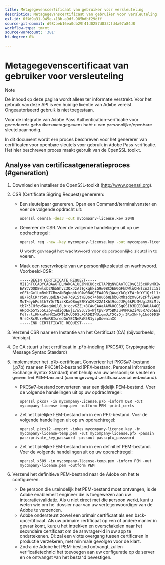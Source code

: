 ```yaml
---
title: Metagegevenscertificaat van gebruiker voor versleuteling
description: Metagegevenscertificaat van gebruiker voor versleuteling
exl-id: 6f5d9a31-945e-418b-a9df-985bdbf29dff
source-git-commit: d982beb16ea0db29f41d0257d8332fd4a07a84d8
workflow-type: tm+mt
source-wordcount: '381'
ht-degree: 0%

---
```


# Metagegevenscertificaat van gebruiker voor versleuteling

>[!NOTE]
>
>De inhoud op deze pagina wordt alleen ter informatie verstrekt. Voor het gebruik van deze API is een huidige licentie van Adobe vereist. Ongeautoriseerd gebruik is niet toegestaan.

Voor de integratie van Adobe Pass Authentication-verificatie voor gecodeerde gebruikersmetagegevens hebt u een persoonlijke/openbare sleutelpaar nodig.

In dit document wordt een proces beschreven voor het genereren van certificaten voor openbare sleutels voor gebruik in Adobe Pass-verificatie. Het hier beschreven proces maakt gebruik van de OpenSSL toolkit.

## Analyse van certificaatgeneratieproces (#generation)

1. Download en installeer de OpenSSL-toolkit (http://www.openssl.org).

1. CSR (Certificate Signing Request) genereren:

   * Een sleutelpaar genereren.  Open een Command/terminalvenster en voer de volgende opdracht uit:

     ```bash
     openssl genrsa -des3 -out mycompany-license.key 2048
     ```

   * Genereer de CSR. Voer de volgende handelingen uit op uw opdrachtregel:

     ```bash
     openssl req -new -key mycompany-license.key -out mycompany-license.csr -batch
     ```

     U wordt gevraagd het wachtwoord voor de persoonlijke sleutel in te voeren.

   * Maak een reservekopie van uw persoonlijke sleutel en wachtwoord. Voorbeeld-CSR:

     ```
     -----BEGIN CERTIFICATE REQUEST-----
     MIIBnTCCAQYCAQAwXTELMAkGA1UEBhMCU0cxETAPBgNVBAoTCE0yQ3J5cHRvMRIw
     EAYDVQQDEwlsb2NhbGhvc3QxJzAlBgkqhkiG9w0BCQEWGGFkbWluQHNlcnZlci5l
     eGFtcGxlLmRvbTCBnzANBgkqhkiG9w0BAQEFAAOBjQAwgYkCgYEAr1nYY1Qrll1r
     uB/FqlCRrr5nvupdIN+3wF7q915tvEQoc74bnu6b8IbbGRMhzdzmvQ4SzFfVEAuM
     MuTHeybPq5th7YDrTNizKKxOBnqE2KYuX9X22A1Kh49soJJFg6kPb9MUgiZBiMlv
     tb7K3CHfgw5WagWnLl8Lb+ccvKZZl+8CAwEAAaAAMA0GCSqGSIb3DQEBBAUAA4GB
     AHpoRp5YS55CZpy+wdigQEwjL/wSluvo+WjtpvP0YoBMJu4VMKeZi405R7o8oEwi
     PdlrrliKNknFmHKIaCKTLRcU59ScA6ADEIWUzqmUzP5Cs6jrSRo3NKfg1bd09D1K
     9rsQkRc9Urv9mRBIsredGnYECNeRaK5R1yzpOowninXC
     -----END CERTIFICATE REQUEST-----
     ```

1. Verzend CSR naar een Instantie van het Certificaat (CA) (bijvoorbeeld, Verisign).

1. De CA stuurt u het certificaat in .p7b-indeling (PKCS#7, Cryptographic Message Syntax Standard)

1. Implementeer het .p7b-certificaat. Converteer het PKCS#7-bestand (.p7b) naar een PKCS#12-bestand (PFX-bestand, Personal Information Exchange Syntax Standard) met behulp van uw persoonlijke sleutel en geneer het PEM-bestand (samengevoegd certificaatcontainerbestand):

   * PKCS#7-bestand converteren naar een tijdelijk PEM-bestand. Voer de volgende handelingen uit op uw opdrachtregel:

     ```
     openssl pkcs7 -in mycompany-license.p7b -inform DER -out mycompany-license-temp.pem -outform PEM -print_certs
     ```

   * Zet het tijdelijke PEM-bestand om in een PFX-bestand.  Voer de volgende handelingen uit op uw opdrachtregel:

     ```
     openssl pkcs12 -export -inkey mycompany-license.key -in mycompany-license-temp.pem -out mycompany-license.pfx -passin pass:private_key_password -passout pass:pfx_password
     ```

   * Zet het tijdelijke PEM-bestand om in een definitief PEM-bestand. Voer de volgende handelingen uit op uw opdrachtregel:

     ```
     openssl x509 -in mycompany-license-temp.pem -inform PEM -out mycompany-license.pem -outform PEM
     ```

1. Verzend het definitieve PEM-bestand naar de Adobe om het te configureren.

   * De persoon die uiteindelijk het PEM-bestand moet ontvangen, is de Adobe enablement engineer die is toegewezen aan uw integratie/validatie. Als u niet direct met die persoon werkt, kunt u weten wie om het dossier naar van uw vertegenwoordiger van de Adobe te verzenden.
   * Adobe ondersteunt zowel een primair certificaat als een back-upcertificaat. Als uw primaire certificaat op een of andere manier in gevaar komt, kunt u het intrekken en overschakelen naar het secundaire certificaat om de aanvrager-id in uw app te ondertekenen. Dit zal een vlotte overgang tussen certificaten in productie verzekeren, met minimale gevolgen voor de klant.
   * Zodra de Adobe het PEM-bestand ontvangt, zullen verificatietechnici het toevoegen aan uw configuratie op de server en de ontvangst van het bestand bevestigen.
